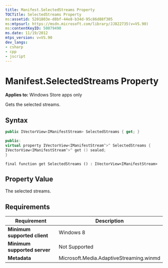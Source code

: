```yaml
---
title: Manifest.SelectedStreams Property
TOCTitle: SelectedStreams Property
ms:assetid: 5201803e-d8bf-44e8-b34d-95c86d88f305
ms:mtpsurl: https://msdn.microsoft.com/library/JJ822735(v=VS.90)
ms:contentKeyID: 50079490
ms.date: 11/19/2012
mtps_version: v=VS.90
dev_langs:
- csharp
- cpp
- jscript
---
```


# Manifest.SelectedStreams Property

**Applies to:** Windows Store apps only

Gets the selected streams.

## Syntax

```csharp
public IVectorView<IManifestStream> SelectedStreams { get; }
```

```cpp
public:
virtual property IVectorView<IManifestStream^>^ SelectedStreams {
IVectorView<IManifestStream^>^ get () sealed;
}
```

```jscript
final function get SelectedStreams () : IVectorView<IManifestStream>
```

## Property Value

The selected streams.

## Requirements

|Requirement|Description|
|--- |--- |
|**Minimum supported client**|Windows 8|
|**Minimum supported server**|Not Supported|
|**Metadata**|Microsoft.Media.AdaptiveStreaming.winmd|
